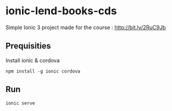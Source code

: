# ionic-lend-books-cds
Simple Ionic 3 project made for the course : http://bit.ly/2RuC9Jb

## Prequisities

Install ionic & cordova

`npm install -g ionic cordova`

## Run

`ionic serve`
